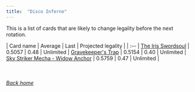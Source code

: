 ```yaml
---
title:  "Disco Inferno"
---
```


This is a list of cards that are likely to change legality before the next rotation.

| Card name | Average | Last | Projected legality |
| :-- |
[The Iris Swordsoul](https://db.ygoprodeck.com/card/?search=The%20Iris%20Swordsoul) | 0.5057 | 0.48 | Unlimited |
[Gravekeeper's Trap](https://db.ygoprodeck.com/card/?search=Gravekeeper's%20Trap) | 0.5154 | 0.40 | Unlimited |
[Sky Striker Mecha - Widow Anchor](https://db.ygoprodeck.com/card/?search=Sky%20Striker%20Mecha%20-%20Widow%20Anchor) | 0.5759 | 0.47 | Unlimited |

<br>

###### [Back home](index)